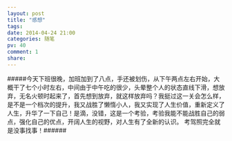 ```yaml
---
layout: post
title: "感想"
tags: 
date: 2014-04-24 21:00
categories: 随笔
pv: 40
comment: 1
share: 
---
```


#####今天下班很晚，加班加到了八点，手还被划伤，从下午两点左右开始，大概干了七个小时左右，中间由于中午吃的很少，头晕整个人的状态直线下滑，想放弃，无名火顿时起来了，首先想到放弃，就这样放弃吗？我挺过这一关会怎么样，是不是一个档次的提升，我又战胜了懒惰小人，我又实现了人生价值，重新定义了人生，升华了一下自己！是滴，没错，这是一个考验，考验我能不能战胜自己的弱点，强化自己的优点，开阔人生的视野，对人生有了全新的认识。
考驾照完全就是没事找事！######
